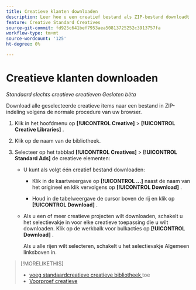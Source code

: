 ```yaml
---
title: Creatieve klanten downloaden
description: Leer hoe u een creatief bestand als ZIP-bestand downloadt.
feature: Creative Standard Creatives
source-git-commit: fd925c641bef7953aea50813725252c3913757fa
workflow-type: tm+mt
source-wordcount: '125'
ht-degree: 0%

---
```


# Creatieve klanten downloaden

*Standaard slechts creatieve creatieven*
*Gesloten bèta*

Download alle geselecteerde creatieve items naar een bestand in ZIP-indeling volgens de normale procedure van uw browser.

1. Klik in het hoofdmenu op **[!UICONTROL Creative]** > **[!UICONTROL Creative Libraries]** .

1. Klik op de naam van de bibliotheek.

1. Selecteer op het tabblad **[!UICONTROL Creatives]** > **[!UICONTROL Standard Ads]** de creatieve elementen:

   * U kunt als volgt één creatief bestand downloaden:

      * Klik in de kaartweergave op **[!UICONTROL ...]** naast de naam van het origineel en klik vervolgens op **[!UICONTROL Download]** .

      * Houd in de tabelweergave de cursor boven de rij en klik op **[!UICONTROL Download]** .

   * Als u een of meer creatieve projecten wilt downloaden, schakelt u het selectievakje in voor elke creatieve toepassing die u wilt downloaden. Klik op de werkbalk voor bulkacties op **[!UICONTROL Download]** .

     Als u alle rijen wilt selecteren, schakelt u het selectievakje Algemeen linksboven in.

>[!MORELIKETHIS]
>
>* [ voeg standaardcreatieve creatieve bibliotheek ](creative-add-standard.md) toe
>* [ Voorproef creatieve ](creative-preview.md)
